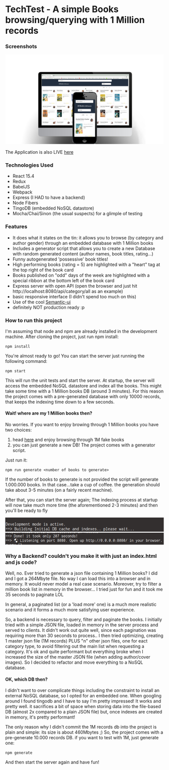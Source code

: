 TechTest - A simple Books browsing/querying with 1 Million records
==========================================================================

### Screenshots ###

![ScreenShot](/README/books.jpg?raw=true)

The Application is also LIVE [here](http://books.davidemolin.com)

### Technologies Used ###

- React 15.4
- Redux
- BabelJS 
- Webpack
- Express (I HAD to have a backend)
- Node Fibers
- TingoDB (embedded NoSQL datastore)
- Mocha/Chai/Sinon (the usual suspects) for a glimple of testing

### Features ###

- It does what it states on the tin: it allows you to browse (by category and author gender) through an embedded database with 1 Million books
- Includes a generator script that allows you to create a new Database with random generated content (author names, book titles, rating...)
- Funny autogenerated 'possessive' book titles!
- High performing books (rating = 5) are highlighted with a "heart" tag at the top right of the book card
- Books published on "odd" days of the week are highlighted with a special ribbon at the bottom left of the book card
- Express server with open API (open the browser and just hit http://localhost:8080/api/category/all as an example)
- basic responsive interface (I didn't spend too much on this)
- Use of the cool [Semantic-ui](http://semantic-ui.com/)
- definitely NOT production ready :p

### How to run this project ###

I'm assuming that node and npm are already installed in the development machine.
After cloning the project, just run npm install:

```
npm install
```

You're almost ready to go!
You can start the server just running the following command:

```
npm start
```

This will run the unit tests and start the server.
At startup, the server will access the embedded NoSQL datastore and index all the books. This might take some time with a 1 Million books DB (around 3 minutes).
For this reason the project comes with a pre-generated database with only 10000 records, that keeps the indexing time down to a few seconds.


#### Wait! where are my 1 Million books then? ####

No worries. If you want to enjoy browing through 1 Million books you have two choices:

1. head [here](http://books.davidemolin.com) and enjoy browsing through 1M fake books
2. you can just generate a new DB! The project comes with a generator script.

Just run it:

```
npm run generate <number of books to generate>
```

If the number of books to generate is not provided the script will generate 1.000.000 books. 
In that case...take a cup of coffee. the generation should take about 3-5 minutes (on a fairly recent machine).

After that, you can start the server again; The indexing process at startup will now take much more time (the aforementioned 2-3 minutes) and then you'll be ready to fly

![ScreenShot](/README/generating.png?raw=true)
![ScreenShot](/README/generated.png?raw=true)


### Why a Backend? couldn't you make it with just an index.html and js code? ###

Well, no.
Ever tried to generate a json file containing 1 Million books? I did and I got a 264Mbyte file. No way I can load this into a browser and in memory.
It would never model a real case scenario.
Moreover, try to filter a million book list in memory in the browser... I tried just for fun and it took me 35 seconds to paginate LOL

In general, a paginated list (or a 'load more' one) is a much more realistic scenario and it forms a much more satisfying user experience.

So, a backend is necessary to query, filter and paginate the books. 
I initially tried with a simple JSON file, loaded in memory in the server process and served to clients. It didn't work out quite well, since each pagination was requiring more than 30 seconds to process.. 
I then tried optimizing, creating 1 master json file (1M records) PLUS "n" other json files, one for eact category type, to avoid filtering out the main list when requesting a category.
It's ok and quite performant but everything broke when I increased the size of the master JSON file (when adding author/cover images). So I decided to refactor and move everything to a NoSQL database.

#### OK, which DB then? ####

I didn't want to over complicate things including the constraint to install an external NoSQL database, so I opted for an embedded one. When googling around I found tingodb and I have to say I'm pretty impressed!
It works and pretty well. it sacrifices a bit of space when storing data into the file-based DB (almost 2x compared to a plain JSON file) but, once indexes are created in memory, it's pretty performant!

The only reason why I didn't commit the 1M records db into the project is plain and simple: its size is about 460Mbytes ;)
So, the project comes with a pre-generate 10.000 records DB. if you want to test with 1M, just generate one:

```
npm generate
```

And then start the server again and have fun!
